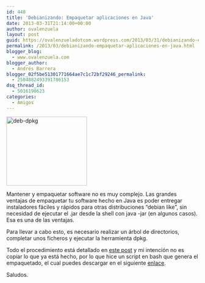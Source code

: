 ```yaml
---
id: 440
title: 'Debianizando: Empaquetar aplicaciones en Java'
date: 2013-03-31T21:14:00+00:00
author: ovalenzuela
layout: post
guid: https://ovalenzueladotcom.wordpress.com/2013/03/31/debianizando-empaquetar-aplicaciones-en-java
permalink: /2013/03/debianizando-empaquetar-aplicaciones-en-java.html
blogger_blog:
  - www.ovalenzuela.com
blogger_author:
  - Andrés Barrera
blogger_02f5be51301771664ae7c1c72bf29246_permalink:
  - 2504882493391786153
dsq_thread_id:
  - 5016190623
categories:
  - Amigos
---
```

[<img class="aligncenter size-medium wp-image-647" alt="deb-dpkg" src="http://www.psep.cl/wp-content/uploads/2013/03/deb-dpkg-300x256.png" width="211" height="181" />](http://www.psep.cl/wp-content/uploads/2013/03/deb-dpkg.png)

Mantener y empaquetar software no es muy complejo. Las grandes ventajas de empaquetar tu software hecho en Java es poder entregar instaladores fáciles y rápidos para otras distribuciones “debian like”, sin necesidad de ejecutar el .jar desde la shell con java -jar (en algunos casos). Esa es una de las ventajas.

Para llevar a cabo esto, es necesario realizar un árbol de directorios, completar unos ficheros y ejecutar la herramienta dpkg.

Todo el procedimiento está detallado en <a href="http://www.garabatoslinux.net/como-crear-un-paquete-deb-de-una-aplicacion-java.html" target="_blank">este post</a> y mi intención no es copiar lo que ya está hecho, por lo que hice un script en bash que genera el empaquetado, el cual puedes descargar en el siguiente <a title="java-build-deb" href="https://docs.google.com/file/d/0BzNoXE1DnUqEcV9lTzk1dzhtWEk/edit?usp=sharing" target="_blank">enlace</a>.

Saludos.